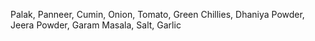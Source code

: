 Palak,
Panneer,
Cumin,
Onion,
Tomato,
Green Chillies,
Dhaniya Powder,
Jeera Powder,
Garam Masala,
Salt,
Garlic